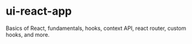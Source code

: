 # ui-react-app
Basics of React, fundamentals, hooks, context API, react router, custom hooks, and more.
